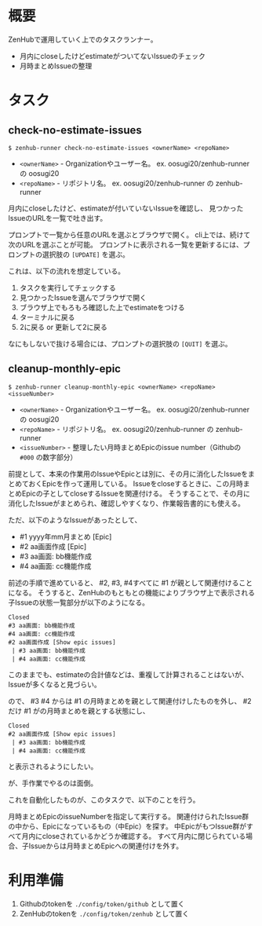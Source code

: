 # 概要

ZenHubで運用していく上でのタスクランナー。

- 月内にcloseしたけどestimateがついてないIssueのチェック
- 月時まとめIssueの整理


# タスク

## check-no-estimate-issues

```
$ zenhub-runner check-no-estimate-issues <ownerName> <repoName>
```

- `<ownerName>` - Organizationやユーザー名。 ex. oosugi20/zenhub-runner の oosugi20
- `<repoName>` - リポジトリ名。 ex. oosugi20/zenhub-runner の zenhub-runner

月内にcloseしたけど、estimateが付いていないIssueを確認し、
見つかったIssueのURLを一覧で吐き出す。

プロンプトで一覧から任意のURLを選ぶとブラウザで開く。
cli上では、続けて次のURLを選ぶことが可能。
プロンプトに表示される一覧を更新するには、プロンプトの選択肢の `[UPDATE]` を選ぶ。

これは、以下の流れを想定している。

1. タスクを実行してチェックする
2. 見つかったIssueを選んでブラウザで開く
3. ブラウザ上でもろもろ確認した上でestimateをつける
4. ターミナルに戻る
5. 2に戻る or 更新して2に戻る

なにもしないで抜ける場合には、プロンプトの選択肢の `[QUIT]` を選ぶ。


## cleanup-monthly-epic

```
$ zenhub-runner cleanup-monthly-epic <ownerName> <repoName> <issueNumber>
```

- `<ownerName>` - Organizationやユーザー名。 ex. oosugi20/zenhub-runner の oosugi20
- `<repoName>` - リポジトリ名。 ex. oosugi20/zenhub-runner の zenhub-runner
- `<issueNumber>` - 整理したい月時まとめEpicのissue number（Githubの `#000` の数字部分）

前提として、本来の作業用のIssueやEpicとは別に、その月に消化したIssueをまとめておくEpicを作って運用している。
Issueをcloseするときに、この月時まとめEpicの子としてcloseするIssueを関連付ける。
そうすることで、その月に消化したIssueがまとめられ、確認しやすくなり、作業報告書的にも使える。

ただ、以下のようなIssueがあったとして、

- #1 yyyy年mm月まとめ [Epic]
- #2 aa画面作成 [Epic]
- #3 aa画面: bb機能作成
- #4 aa画面: cc機能作成

前述の手順で進めていると、 #2, #3, #4すべてに #1 が親として関連付けることになる。
そうすると、ZenHubのもともとの機能によりブラウザ上で表示される子Issueの状態一覧部分が以下のようになる。

```
Closed
#3 aa画面: bb機能作成
#4 aa画面: cc機能作成
#2 aa画面作成 [Show epic issues]
 | #3 aa画面: bb機能作成
 | #4 aa画面: cc機能作成
```

このままでも、estimateの合計値などは、重複して計算されることはないが、Issueが多くなると見づらい。

ので、 #3 #4 からは #1 の月時まとめを親として関連付けしたものを外し、 #2 だけ #1 がの月時まとめを親とする状態にし、

```
Closed
#2 aa画面作成 [Show epic issues]
 | #3 aa画面: bb機能作成
 | #4 aa画面: cc機能作成
```

と表示されるようにしたい。

が、手作業でやるのは面倒。

これを自動化したものが、このタスクで、以下のことを行う。

月時まとめEpicのissueNumberを指定して実行する。
関連付けられたIssue群の中から、Epicになっているもの（中Epic）を探す。
中EpicがもつIssue群がすべて月内にcloseされているかどうか確認する。
すべて月内に閉じられている場合、子Issueからは月時まとめEpicへの関連付けを外す。


# 利用準備

1. Githubのtokenを `./config/token/github` として置く
2. ZenHubのtokenを `./config/token/zenhub` として置く
